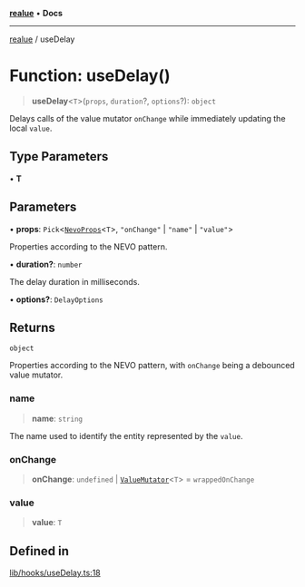 [**realue**](../README.md) • **Docs**

***

[realue](../README.md) / useDelay

# Function: useDelay()

> **useDelay**\<`T`\>(`props`, `duration`?, `options`?): `object`

Delays calls of the value mutator `onChange` while immediately updating the local `value`.

## Type Parameters

• **T**

## Parameters

• **props**: `Pick`\<[`NevoProps`](../type-aliases/NevoProps.md)\<`T`\>, `"onChange"` \| `"name"` \| `"value"`\>

Properties according to the NEVO pattern.

• **duration?**: `number`

The delay duration in milliseconds.

• **options?**: `DelayOptions`

## Returns

`object`

Properties according to the NEVO pattern, with `onChange` being a debounced value mutator.

### name

> **name**: `string`

The name used to identify the entity represented by the `value`.

### onChange

> **onChange**: `undefined` \| [`ValueMutator`](../type-aliases/ValueMutator.md)\<`T`\> = `wrappedOnChange`

### value

> **value**: `T`

## Defined in

[lib/hooks/useDelay.ts:18](https://github.com/nevoland/realue/blob/02eadad2b1348179ffb758c002c1a34797a6b7aa/lib/hooks/useDelay.ts#L18)
